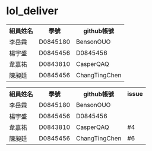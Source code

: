 # lol_deliver
<table>
  <tr>
    <th>組員姓名</th>
    <th>學號</th>
    <th>github帳號</th>
  </tr>
  <tr>
    <td>李岳霖</td>
    <td>D0845180</td>
    <td>BensonOUO</td>
  </tr>
  <tr>
    <td>楊宇盛</td>
    <td>D0845456</td>
    <td>D0845456</td>
  </tr>
  <tr>
    <td>韋嘉祐</td>
    <td>D0843810</td>
    <td>CasperQAQ</td>
  </tr>
  <tr>
    <td>陳昶廷</td>
    <td>D0845456</td>
    <td>ChangTingChen</td>
  </tr>
</table>

<table>
  <tr>
    <th>組員姓名</th>
    <th>學號</th>
    <th>github帳號</th>
    <th>issue</th>
  </tr>
  <tr>
    <td>李岳霖</td>
    <td>D0845180</td>
    <td>BensonOUO</td>
    <td></td>
  </tr>
  <tr>
    <td>楊宇盛</td>
    <td>D0845456</td>
    <td>D0845456</td>
    <td></td>
  </tr>
  <tr>
    <td>韋嘉祐</td>
    <td>D0843810</td>
    <td>CasperQAQ</td>
    <td>#4</td>
  </tr>
  <tr>
    <td>陳昶廷</td>
    <td>D0845456</td>
    <td>ChangTingChen</td>
    <td>#6</td>
  </tr>
</table>
